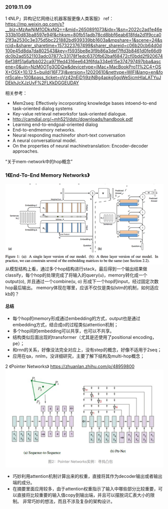 ### 2019.11.09
1 《NLP」异构记忆网络让机器客服更像人类客服》
ref：https://mp.weixin.qq.com/s?__biz=MzAwNjM1ODkxNQ==&mid=2650891073&idx=1&sn=2022c2ad1e46e333b10d83ba8597e94f&chksm=80fb51adb78cd8bbf6eab618fda2d1f9cca021f3a2530c3e375d5bc221882bd939339bb1603a&mpshare=1&scene=24&srcid=&sharer_sharetime=1573223767499&sharer_shareid=c06b20cb64d0d100e45d8da7da802543&key=f5935be8e3f9b86a3def7ffd3b8461d0fe66d9dc0b2ad5521103adc07877c33178f1edc6370fb62baf68472cf0bdd2f9206746ef38f51a6afbb022ca971fed4316ee643f6fda334e615e374797497bba&ascene=0&uin=NzM0OTg3ODQw&devicetype=iMac+MacBookPro11%2C4+OSX+OSX+10.12.5+build(16F73)&version=12020610&nettype=WIFI&lang=en&fontScale=100&pass_ticket=oVz42nEjD1j9zjNBg4apkg5goWeSjcmHIaLATYuJDEkhJcXJzUvF%2FLKkDGGEUDAY

相关参考：
- Mem2seq: Effectively incorporating knowledge bases intoend-to-end task-oriented dialog systems
- Key-value retrieval networksfor task-oriented dialogue.
- http://camdial.org/~mh521/dstc/downloads/handbook.pdf
- Learning end-to-endgoal-oriented dialog
- End-to-endmemory networks.
- Neural responding machinefor short-text conversation
- A neural conversational model.
- On the properties of neural machinetranslation: Encoder-decoder approaches.

“关于mem-network中的hop概念”
### 1《End-To-End Memory Networks》
![模型框架图](https://raw.githubusercontent.com/bigheary/markdown_pics/master/%E5%B1%8F%E5%B9%95%E5%BF%AB%E7%85%A7%202019-11-09%20%E4%B8%8B%E5%8D%8812.48.27.png)
从模型结构上看，通过多个hop结构进行stack，最后得到一个输出结果做classify，每个hop的处理完成了将输入的query(u)，memory转化成一个output(o), 并且通过一个combine(u, o) 形成下一个hop的input，经过固定次数hop最后输出。
memory体现在哪里，应该不仅仅是类似lstm的机制，如何适应kb的？
#### 总结
- 每个hop的memory形成通过embedding的方式，output也是通过embedding方式，结合成o的过程类似attention机制；
- 多个hop间的embedding可以共享，也可以不共享。
- 结构类似后面出现的transformer（尤其是还使用了positional encoding，pe）；
- 和rnn的关系，好像没法完全对应上，没有step的概念，好像不适用于2seq；
- 应用在qa，nnlm，没详细研究，主要了解下结构及multi-hop概念；


2 《Pointer Networks》
https://zhuanlan.zhihu.com/p/48959800
![pointer network](https://github.com/bigheary/markdown_pics/blob/master/%E5%B1%8F%E5%B9%95%E5%BF%AB%E7%85%A7%202019-11-09%20%E4%B8%8B%E5%8D%885.50.31.png)
- 巧妙利用attention机制计算出来的权重，直接将其作为decoder输出或者输出端的成分。
- 在摘要里面应用较多，由于attention权重指示了输入中哪些部分比较重要，可以直接将比较重要的输入值copy到输出端，并且可以摆脱词汇表大小的限制。
非常巧妙的想法，而且不涉及复杂的架构设计。
